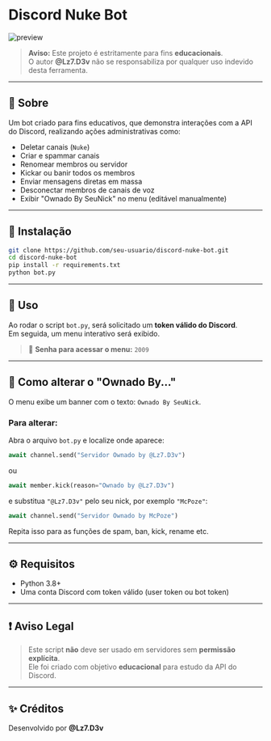 # Discord Nuke Bot

![preview](discord-nuke-bot-preview.gif)

> **Aviso:** Este projeto é estritamente para fins **educacionais**.  
> O autor **@Lz7.D3v** não se responsabiliza por qualquer uso indevido desta ferramenta.

---

## 📜 Sobre

Um bot criado para fins educativos, que demonstra interações com a API do Discord, realizando ações administrativas como:

- Deletar canais (`Nuke`)
- Criar e spammar canais
- Renomear membros ou servidor
- Kickar ou banir todos os membros
- Enviar mensagens diretas em massa
- Desconectar membros de canais de voz
- Exibir "Ownado By SeuNick" no menu (editável manualmente)

---

## 🧩 Instalação

```bash
git clone https://github.com/seu-usuario/discord-nuke-bot.git
cd discord-nuke-bot
pip install -r requirements.txt
python bot.py
```

---

## 🧪 Uso

Ao rodar o script `bot.py`, será solicitado um **token válido do Discord**.  
Em seguida, um menu interativo será exibido.

> 🔐 **Senha para acessar o menu:** `2009`

---

## 🎨 Como alterar o "Ownado By..."

O menu exibe um banner com o texto: `Ownado By SeuNick`.

### Para alterar:
Abra o arquivo `bot.py` e localize onde aparece:

```python
await channel.send("Servidor Ownado by @Lz7.D3v")
```

ou

```python
await member.kick(reason="Ownado by @Lz7.D3v")
```

e substitua `"@Lz7.D3v"` pelo seu nick, por exemplo `"McPoze"`:

```python
await channel.send("Servidor Ownado by McPoze")
```

Repita isso para as funções de spam, ban, kick, rename etc.

---

## ⚙️ Requisitos

- Python 3.8+
- Uma conta Discord com token válido (user token ou bot token)

---

## ❗ Aviso Legal

> Este script **não** deve ser usado em servidores sem **permissão explícita**.  
> Ele foi criado com objetivo **educacional** para estudo da API do Discord.

---

## ✨ Créditos

Desenvolvido por **@Lz7.D3v**